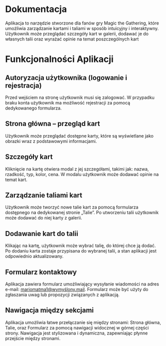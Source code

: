 # Dokumentacja

Aplikacja to narzędzie stworzone dla fanów gry Magic the Gathering, które umożliwia zarządzanie kartami i taliami w sposób intuicyjny i interaktywny. Użytkownik może przeglądać szczegóły kart w galerii, dodawać je do własnych talii oraz wyrażać opinie na temat poszczególnych kart

# Funkcjonalności Aplikacji

## Autoryzacja użytkownika (logowanie i rejestracja)

Przed wejściem na stronę użytkownik musi się zalogować.
W przypadku braku konta użytkownik ma możliwość rejestracji za pomocą dedykowanego formularza.

## Strona główna – przegląd kart

Użytkownik może przeglądać dostępne karty, które są wyświetlane jako obrazki wraz z podstawowymi informacjami.

## Szczegóły kart

Kliknięcie na kartę otwiera modal z jej szczegółami, takimi jak: nazwa, rzadkość, typ, kolor, cena.
W modalu użytkownik może dodawać opinie na temat kart.

## Zarządzanie taliami kart

Użytkownik może tworzyć nowe talie kart za pomocą formularza dostępnego na dedykowanej stronie „Talie”.
Po utworzeniu talii użytkownik może dodawać do niej karty z galerii.

## Dodawanie kart do talii

Klikając na kartę, użytkownik może wybrać talię, do której chce ją dodać.
Po dodaniu karta zostaje przypisana do wybranej talii, a stan aplikacji jest odpowiednio aktualizowany.

## Formularz kontaktowy

Aplikacja zawiera formularz umożliwiający wysyłanie wiadomości na adres e-mail: mariomatma1@wymyślony.mail.
Formularz może być użyty do zgłaszania uwag lub propozycji związanych z aplikacją.

## Nawigacja między sekcjami

Aplikacja umożliwia łatwe przełączanie się między stronami: Strona główna, Talie, oraz Formularz za pomocą nawigacji widocznej w górnej części strony.
Nawigacja jest stylizowana i dynamiczna, zapewniając płynne przejście między stronami.
